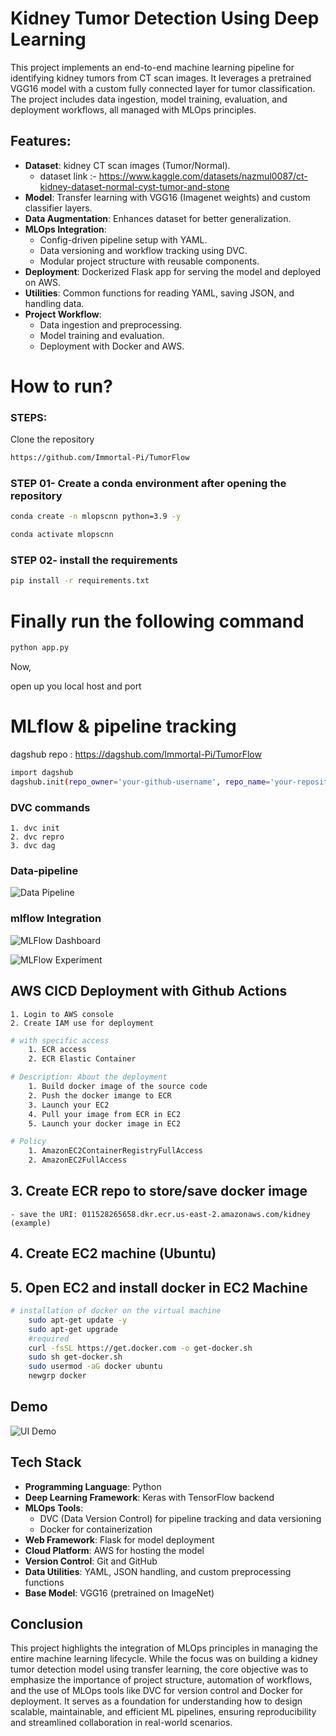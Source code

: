 
# Kidney Tumor Detection Using Deep Learning

This project implements an end-to-end machine learning pipeline for identifying kidney tumors from CT scan images. It leverages a pretrained VGG16 model with a custom fully connected layer for tumor classification. The project includes data ingestion, model training, evaluation, and deployment workflows, all managed with MLOps principles.

##  Features:
- **Dataset**: kidney CT scan images (Tumor/Normal).
    - dataset link :- https://www.kaggle.com/datasets/nazmul0087/ct-kidney-dataset-normal-cyst-tumor-and-stone 
- **Model**: Transfer learning with VGG16 (Imagenet weights) and custom classifier layers.
- **Data Augmentation**: Enhances dataset for better generalization.
- **MLOps Integration**:
    - Config-driven pipeline setup with YAML.
    - Data versioning and workflow tracking using DVC.
    - Modular project structure with reusable components.
- **Deployment**: Dockerized Flask app for serving the model and deployed on AWS.
- **Utilities**: Common functions for reading YAML, saving JSON, and handling data.
- **Project Workflow**:
    - Data ingestion and preprocessing.
    - Model training and evaluation.
    - Deployment with Docker and AWS.

# How to run?


### STEPS:
Clone the repository
```bash
https://github.com/Immortal-Pi/TumorFlow
```

### STEP 01- Create a conda environment after opening the repository
```bash 
conda create -n mlopscnn python=3.9 -y
```
```bash 
conda activate mlopscnn
```

### STEP 02- install the requirements
```bash
pip install -r requirements.txt
```

# Finally run the following command
```bash
python app.py
```

Now,

open up you local host and port

# MLflow & pipeline tracking

dagshub repo : https://dagshub.com/Immortal-Pi/TumorFlow 

```bash
import dagshub
dagshub.init(repo_owner='your-github-username', repo_name='your-repository-name', mlflow=True)
```

### DVC commands

    1. dvc init 
    2. dvc repro
    3. dvc dag 

### Data-pipeline 

![Data Pipeline](https://github.com/Immortal-Pi/TumorFlow/blob/main/documentation/datapipeline3.png) 

### mlflow Integration

![MLFlow Dashboard](https://github.com/Immortal-Pi/TumorFlow/blob/main/documentation/mlflow1.png)

![MLFlow Experiment](https://github.com/Immortal-Pi/TumorFlow/blob/main/documentation/mlflow2.png)

## AWS CICD Deployment with Github Actions

    1. Login to AWS console 
    2. Create IAM use for deployment 

```bash
# with specific access
    1. ECR access
    2. ECR Elastic Container 

# Description: About the deployment 
    1. Build docker image of the source code 
    2. Push the docker imange to ECR
    3. Launch your EC2 
    4. Pull your image from ECR in EC2 
    5. Launch your docker image in EC2 

# Policy 
    1. AmazonEC2ContainerRegistryFullAccess
    2. AmazonEC2FullAccess
```

## 3. Create ECR repo to store/save docker image 
    - save the URI: 011528265658.dkr.ecr.us-east-2.amazonaws.com/kidney (example)

## 4. Create EC2 machine (Ubuntu)

## 5. Open EC2 and install docker in EC2 Machine 
```bash
# installation of docker on the virtual machine
    sudo apt-get update -y
    sudo apt-get upgrade
    #required
    curl -fsSL https://get.docker.com -o get-docker.sh
    sudo sh get-docker.sh
    sudo usermod -aG docker ubuntu
    newgrp docker
```

## Demo 

![UI Demo](https://github.com/Immortal-Pi/TumorFlow/blob/main/documentation/UI.gif)

## Tech Stack 

- **Programming Language**: Python
- **Deep Learning Framework**: Keras with TensorFlow backend
- **MLOps Tools**:
    - DVC (Data Version Control) for pipeline tracking and data versioning
    - Docker for containerization
- **Web Framework**: Flask for model deployment
- **Cloud Platform**: AWS for hosting the model
- **Version Control**: Git and GitHub
- **Data Utilities**: YAML, JSON handling, and custom preprocessing functions
- **Base Model**: VGG16 (pretrained on ImageNet)

## Conclusion
This project highlights the integration of MLOps principles in managing the entire machine learning lifecycle. While the focus was on building a kidney tumor detection model using transfer learning, the core objective was to emphasize the importance of project structure, automation of workflows, and the use of MLOps tools like DVC for version control and Docker for deployment. It serves as a foundation for understanding how to design scalable, maintainable, and efficient ML pipelines, ensuring reproducibility and streamlined collaboration in real-world scenarios.
